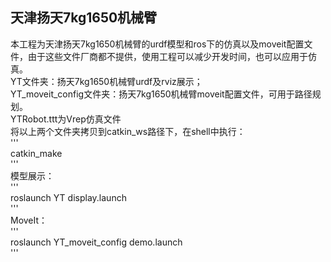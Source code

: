 ## 天津扬天7kg1650机械臂  
本工程为天津扬天7kg1650机械臂的urdf模型和ros下的仿真以及moveit配置文件，由于这些文件厂商都不提供，使用工程可以减少开发时间，也可以应用于仿真。  
YT文件夹：扬天7kg1650机械臂urdf及rviz展示；  
YT_moveit_config文件夹：扬天7kg1650机械臂moveit配置文件，可用于路径规划。  
YTRobot.ttt为Vrep仿真文件  
将以上两个文件夹拷贝到catkin_ws路径下，在shell中执行：  
'''  
catkin_make  
'''  
模型展示：  
'''  
  roslaunch YT display.launch  
'''  
MoveIt：  
'''  
roslaunch YT_moveit_config demo.launch  
'''  
